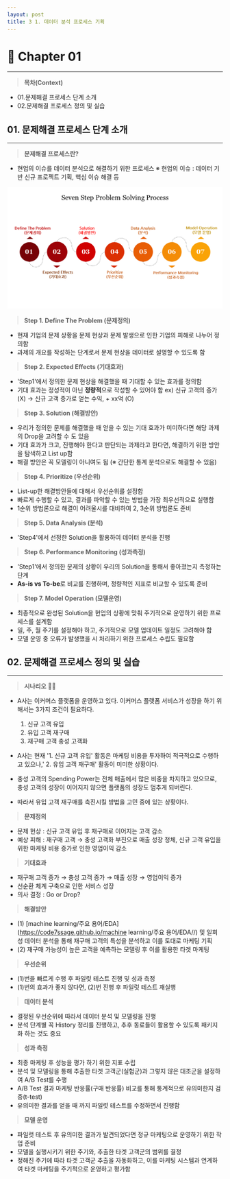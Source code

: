 ```yaml
---
layout: post
title: 3 1. 데이터 분석 프로세스 기획
---
```


# **🚩 Chapter 01**  

---
> **목차(Context)**

* 01.문제해결 프로세스 단계 소개
* 02.문제해결 프로세스 정의 및 실습 

## **01. 문제해결 프로세스 단계 소개**
---
> **문제해결 프로세스란?** 

- 현업의 이슈를 데이터 분석으로 해결하기 위한 프로세스 
	※ 현업의 이슈 : 데이터 기반 신규 프로젝트 기획, 핵심 이슈 해결 등

![image](https://github.com/code7ssage/code7ssage.github.io/blob/master/assets/attached%20file/Pasted%20image%2020240114112118.png?raw=true)

> **Step 1. Define The Problem (문제정의)**

* 현재 기업의 문제 상황을 문제 현상과 문제 발생으로 인한 기업의 피해로 나누어 정의함
* 과제의 개요를 작성하는 단계로서 문제 현상을 데이터로 설명할 수 있도록 함

> **Step 2. Expected Effects (기대효과)**

* 'Step1'에서 정의한 문제 현상을 해결했을 때 기대할 수 있는 효과를 정의함
* 기대 효과는 정성적이 아닌 **정량적**으로 작성할 수 있어야 함
	ex) 신규 고객의 증가 (X) → 신규 고객 증가로 얻는 수익, + xx억 (O)

> **Step 3. Solution (해결방안)**

* 우리가 정의한 문제를 해결했을 때 얻을 수 있는 기대 효과가 미미하다면 해당 과제의 Drop을 고려할 수 도 있음
* 기대 효과가 크고, 진행해야 한다고 판단되는 과제라고 한다면, 해결하기 위한 방안을 탐색하고 List up함
* 해결 방안은 꼭 모델링이 아니여도 됨 (※ 간단한 통계 분석으로도 해결할 수 있음)

> **Step 4. Prioritize (우선순위)**

* List-up한 해결방안들에 대해서 우선순위를 설정함
* 빠르게 수행할 수 있고, 결과를 파악할 수 있는 방법을 가장 최우선적으로 실행함
* 1순위 방법론으로 해결이 어려울시를 대비하여 2, 3순위 방법론도 준비

> **Step 5.  Data Analysis (분석)**

* 'Step4'에서 선정한 Solution을 활용하여 데이터 분석을 진행

> **Step 6. Performance Monitoring (성과측정)**

* 'Step1'에서 정의한 문제의 상황이 우리의 Solution을 통해서 좋아졌는지 측정하는 단계
* **As-is vs To-be**로 비교를 진행하며, 정량적인 지표로 비교할 수 있도록 준비

> **Step 7. Model Operation (모델운영)**

* 최종적으로 완성된 Solution을 현업의 상황에 맞춰 주기적으로 운영하기 위한 프로세스를 설계함
* 일, 주, 월 주기를 설정해야 하고, 주기적으로 모델 업데이트 일정도 고려해야 함
* 모델 운영 중 오류가 발생했을 시 처리하기 위한 프로세스 수립도 필요함

## **02. 문제해결 프로세스 정의 및 실습**
---
> **시나리오**  🌟⛳ 

- A사는 이커머스 플랫폼을 운영하고 있다. 이커머스 플랫폼 서비스가 성장을 하기 위해서는 3가지 조건이 필요하다.  
	1. 신규 고객 유입 
	2. 유입 고객 재구매 
	3. 재구매 고객 충성 고객화  

- A사는 현재 '1. 신규 고객 유입' 활동은 마케팅 비용을 투자하여 적극적으로 수행하고 있으나,' 2. 유입 고객 재구매' 활동이 미미한 상황이다.  
- 충성 고객의 Spending Power는 전체 매출에서 많은 비중을 차지하고 있으므로, 충성 고객의 성장이 이어지지 않으면 플랫폼의 성장도 멈추게 되버린다.
- 따라서 유입 고객 재구매를 촉진시킬 방법을 고민 중에 있는 상황이다.

> **문제정의**

-  문제 현상 : 신규 고객 유입 후 재구매로 이어지는 고객 감소
-  예상 피해 : 재구매 고객 → 충성 고객화 부진으로 매출 성장 정체, 신규 고객 유입을 위한 마케팅 비용 증가로 인한 영업이익 감소
 
> **기대효과**

- 재구매 고객 증가 → 충성 고객 증가 → 매출 성장 → 영업이익 증가
- 선순환 체계 구축으로 인한 서비스 성장
- 의사 결정 : Go or Drop?

> **해결방안**

- (1) [machine learning/주요 용어/EDA](https://code7ssage.github.io/machine learning/주요 용어/EDA//) 및 일회성 데이터 분석을 통해 재구매 고객의 특성을 분석하고 이를 토대로 마케팅 기획
- (2) 재구매 가능성이 높은 고객을 예측하는 모델링 후 이를 활용한 타겟 마케팅

> **우선순위**  

- (1)번을 빠르게 수행 후 파일럿 테스트 진행 및 성과 측정 
- (1)번의 효과가 좋지 않다면, (2)번 진행 후 파일럿 테스트 재실행

> **데이터 분석**  

- 결정된 우선순위에 따라서 데이터 분석 및 모델링을 진행
- 분석 단계별 꼭 History 정리를 진행하고, 추후 동료들이 활용할 수 있도록 패키지화 하는 것도 중요

> **성과 측정**  

- 최종 마케팅 후 성능을 평가 하기 위한 지표 수립
- 분석 및 모델링을 통해 추출한 타겟 고객군(실험군)과 그렇지 않은 대조군을 설정하여 A/B Test를 수행
- A/B Test 결과 마케팅 반응률(구매 반응률) 비교를 통해 통계적으로 유의미한지 검증(t-test)
- 유의미한 결과를 얻을 때 까지 파일럿 테스트를 수정하면서 진행함

> **모델 운영**  

- 파일럿 테스트 후 유의미한 결과가 발견되었다면 정규 마케팅으로 운영하기 위한 작업 준비
- 모델을 실행시키기 위한 주기와, 추출한 타겟 고객군의 범위를 결정
- 정해진 주기에 따라 타겟 고객군 추출을 자동화하고, 이를 마케팅 시스템과 연계하여 타겟 마케팅을 주기적으로 운영하고 평가함

